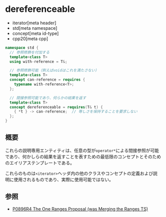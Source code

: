 # dereferenceable
* iterator[meta header]
* std[meta namespace]
* concept[meta id-type]
* cpp20[meta cpp]

```cpp
namespace std {
  // 参照修飾を付加する
  template<class T>
  using with-reference = T&;

  // 参照修飾可能（例えばvoidはこれを満たさない）
  template<class T>
  concept can-reference = requires { 
    typename with-reference<T>;
  };

  // 間接参照可能であり、何らかの結果を返す
  template<class T>
  concept dereferenceable = requires(T& t) {
    { *t } -> can-reference;  // 等しさを保持することを要求しない
  };
}
```

## 概要

これらの説明専用エンティティは、任意の型が`operator*`による間接参照が可能であり、何かしらの結果を返すことを表すための最低限のコンセプトとそのためのエイリアステンプレートである。

これらのものは`<iterator>`ヘッダ内の他のクラスやコンセプトの定義および説明に使用されるものであり、実際に使用可能ではない。

## 参照

- [P0896R4 The One Ranges Proposal (was Merging the Ranges TS)](http://www.open-std.org/jtc1/sc22/wg21/docs/papers/2018/p0896r4.pdf)
